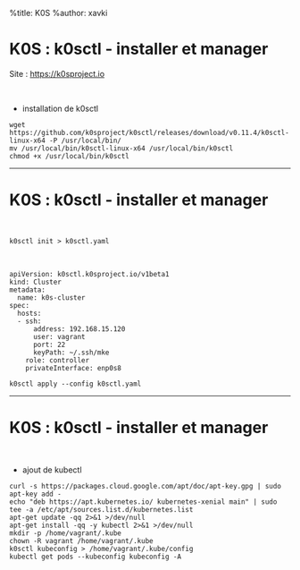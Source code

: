 %title: K0S
%author: xavki


# K0S : k0sctl - installer et manager


Site : https://k0sproject.io

<br>

* installation de k0sctl

```
wget https://github.com/k0sproject/k0sctl/releases/download/v0.11.4/k0sctl-linux-x64 -P /usr/local/bin/
mv /usr/local/bin/k0sctl-linux-x64 /usr/local/bin/k0sctl
chmod +x /usr/local/bin/k0sctl
```

-----------------------------------------------------------

# K0S : k0sctl - installer et manager


<br>

```
k0sctl init > k0sctl.yaml
```

<br>

```
apiVersion: k0sctl.k0sproject.io/v1beta1
kind: Cluster
metadata:
  name: k0s-cluster
spec:
  hosts:
  - ssh:
      address: 192.168.15.120
      user: vagrant
      port: 22
      keyPath: ~/.ssh/mke
    role: controller
    privateInterface: enp0s8
```

```
k0sctl apply --config k0sctl.yaml
```

-----------------------------------------------------------

# K0S : k0sctl - installer et manager


<br>

* ajout de kubectl

```
curl -s https://packages.cloud.google.com/apt/doc/apt-key.gpg | sudo apt-key add -
echo "deb https://apt.kubernetes.io/ kubernetes-xenial main" | sudo tee -a /etc/apt/sources.list.d/kubernetes.list
apt-get update -qq 2>&1 >/dev/null
apt-get install -qq -y kubectl 2>&1 >/dev/null
mkdir -p /home/vagrant/.kube
chown -R vagrant /home/vagrant/.kube
k0sctl kubeconfig > /home/vagrant/.kube/config
kubectl get pods --kubeconfig kubeconfig -A
```
